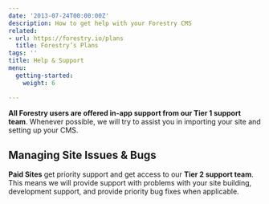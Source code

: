```yaml
---
date: '2013-07-24T00:00:00Z'
description: How to get help with your Forestry CMS
related:
- url: https://forestry.io/plans
  title: Forestry’s Plans
tags: ''
title: Help & Support
menu:
  getting-started:
    weight: 6

---
```

**All Forestry users are offered in-app support from our Tier 1 support team**. Whenever possible, we will try to assist you in importing your site and setting up your CMS.

## Managing Site Issues & Bugs
**Paid Sites** get priority support and get access to our **Tier 2 support team**. This means we will provide support with problems with your site building, development support, and provide priority bug fixes when applicable.
